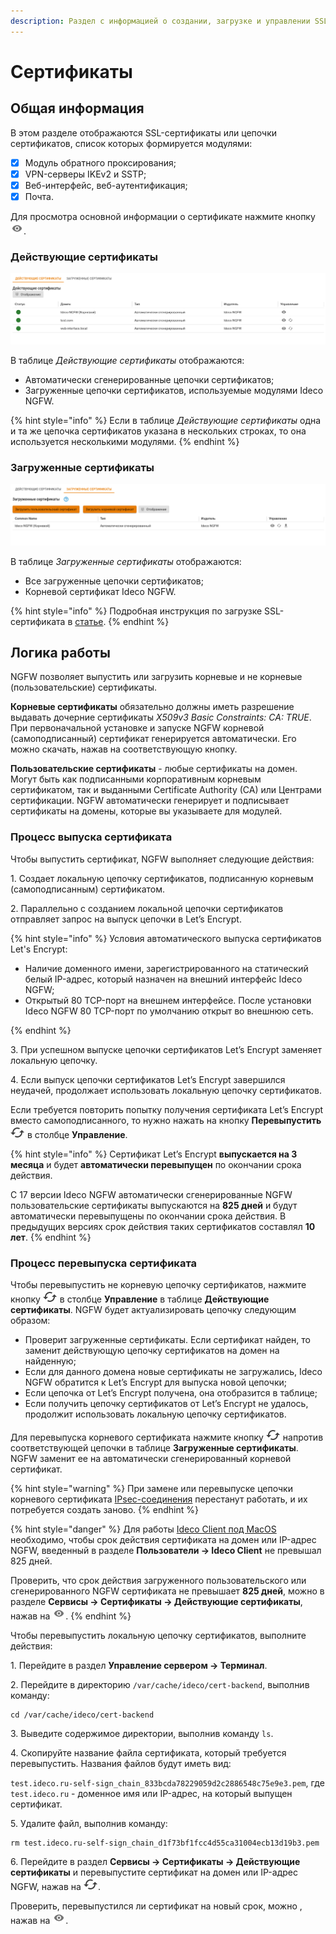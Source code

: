 ```yaml
---
description: Раздел с информацией о создании, загрузке и управлении SSL-сертификатами. Они необходимы, чтобы веб-ресурс работал по защищенному протоколу HTTPS, а браузер не выдавал ошибку безопасности.
---
```


# Сертификаты

## Общая информация

В этом разделе отображаются SSL-сертификаты или цепочки сертификатов, список которых формируется модулями:

* [x] Модуль обратного проксирования;
* [x] VPN-серверы IKEv2 и SSTP;
* [x] Веб-интерфейс, веб-аутентификация;
* [x] Почта.

Для просмотра основной информации о сертификате нажмите кнопку ![](/.gitbook/assets/icon-eye.png).

### Действующие сертификаты

![](/.gitbook/assets/certs2.png)

В таблице _Действующие сертификаты_ отображаются:
* Автоматически сгенерированные цепочки сертификатов; 
* Загруженные цепочки сертификатов, используемые модулями Ideco NGFW.

{% hint style="info" %}
Если в таблице _Действующие сертификаты_ одна и та же цепочка сертификатов указана в нескольких строках, то она используется несколькими модулями.
{% endhint %}

### Загруженные сертификаты

![](/.gitbook/assets/certs.png)

В таблице _Загруженные сертификаты_ отображаются:
* Все загруженные цепочки сертификатов;
* Корневой сертификат Ideco NGFW.

{% hint style="info" %}
Подробная инструкция по загрузке SSL-сертификата в [статье](/settings/services/certificates/upload-ssl-certificate-to-server.md).
{% endhint %}

## Логика работы

NGFW позволяет выпустить или загрузить корневые и не корневые (пользовательские) сертификаты.

**Корневые сертификаты** обязательно должны иметь разрешение выдавать дочерние сертификаты *X509v3 Basic Constraints: CA: TRUE*. При первоначальной установке и запуске NGFW корневой (самоподписанный) сертификат генерируется автоматически. Его можно скачать, нажав на соответствующую кнопку.

**Пользовательские сертификаты** - любые сертификаты на домен. Могут быть как подписанными корпоративным корневым сертификатом, так и выданными Certificate Authority (CA) или Центрами сертификации. NGFW автоматически генерирует и подписывает сертификаты на домены, которые вы указываете для модулей.  

### Процесс выпуска сертификата

Чтобы выпустить сертификат, NGFW выполняет следующие действия:

1\. Создает локальную цепочку сертификатов, подписанную корневым (самоподписанным) сертификатом.

2\. Параллельно с созданием локальной цепочки сертификатов отправляет запрос на выпуск цепочки в Let’s Encrypt.

{% hint style="info" %}
Условия автоматического выпуска сертификатов Let's Encrypt:

* Наличие доменного имени, зарегистрированного на статический белый IP-адрес, который назначен на внешний интерфейс Ideco NGFW;
* Открытый 80 TCP-порт на внешнем интерфейсе. После установки Ideco NGFW 80 TCP-порт по умолчанию открыт во внешнюю сеть.
  
{% endhint %}

3\. При успешном выпуске цепочки сертификатов Let’s Encrypt заменяет локальную цепочку.

4\. Если выпуск цепочки сертификатов Let’s Encrypt завершился неудачей, продолжает использовать локальную цепочку сертификатов.

Если требуется повторить попытку получения сертификата Let’s Encrypt вместо самоподписанного, то нужно нажать на кнопку **Перевыпустить** ![](/.gitbook/assets/icon-re-release.png) в столбце **Управление**.

{% hint style="info" %}
Сертификат Let’s Encrypt **выпускается на 3 месяца** и будет **автоматически перевыпущен** по окончании срока действия.

С 17 версии Ideco NGFW автоматически сгенерированные NGFW пользовательские сертификаты выпускаются на **825 дней** и будут автоматически перевыпущены по окончании срока действия. В предыдущих версиях срок действия таких сертификатов составлял **10 лет**.
{% endhint %}

### Процесс перевыпуска сертификата

Чтобы перевыпустить не корневую цепочку сертификатов, нажмите кнопку ![](/.gitbook/assets/icon-re-release.png) в столбце **Управление** в таблице **Действующие сертификаты**. NGFW будет актуализировать цепочку следующим образом:

* Проверит загруженные сертификаты. Если сертификат найден, то заменит действующую цепочку сертификатов на домен на найденную;
* Если для данного домена новые сертификаты не загружались, Ideco NGFW обратится к Let’s Encrypt для выпуска новой цепочки;
* Если цепочка от Let’s Encrypt получена, она отобразится в таблице;
* Если получить цепочку сертификатов от Let’s Encrypt не удалось, продолжит использовать локальную цепочку сертификатов.

Для перевыпуска корневого сертификата нажмите кнопку ![](/.gitbook/assets/icon-re-release.png) напротив соответствующей цепочки в таблице **Загруженные сертификаты**. NGFW заменит ее на автоматически сгенерированный корневой сертификат.

{% hint style="warning" %}
При замене или перевыпуске цепочки корневого сертификата [IPsec-соединения](/settings/services/ipsec/site-to-site/ipsec-utm-to-utm-tunnel.md) перестанут работать, и их потребуется создать заново.
{% endhint %}

{% hint style="danger" %}
Для работы [Ideco Client под MacOS](/settings/users/ideco-client/ideco-client-macos.md) необходимо, чтобы срок действия сертификата на домен или IP-адрес NGFW, введенный в разделе **Пользователи -> Ideco Client** не превышал 825 дней.

Проверить, что срок действия загруженного пользовательского или сгенерированного NGFW сертификата не превышает **825 дней**, можно в разделе **Сервисы -> Сертификаты -> Действующие сертификаты**, нажав на ![](/.gitbook/assets/icon-eye.png).
{% endhint %}

Чтобы перевыпустить локальную цепочку сертификатов, выполните действия:

1\. Перейдите в раздел **Управление сервером -> Терминал**.

2\. Перейдите в директорию `/var/cache/ideco/cert-backend`, выполнив команду:

```
cd /var/cache/ideco/cert-backend
```

3\. Выведите содержимое директории, выполнив команду `ls`.

4\. Скопируйте название файла сертификата, который требуется перевыпустить. Названия файлов будут иметь вид:

`test.ideco.ru-self-sign_chain_833bcda78229059d2c2886548c75e9e3.pem`, где `test.ideco.ru` - доменное имя или IP-адрес, на который выпущен сертификат.

5\. Удалите файл, выполнив команду:

```
rm test.ideco.ru-self-sign_chain_d1f73bf1fcc4d55ca31004ecb13d19b3.pem
```

6\. Перейдите в раздел **Сервисы -> Сертификаты -> Действующие сертификаты** и перевыпустите сертификат на домен или IP-адрес NGFW, нажав на ![](/.gitbook/assets/icon-re-release.png).

Проверить, перевыпустился ли сертификат на новый срок, можно , нажав на ![](/.gitbook/assets/icon-eye.png).
